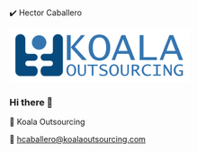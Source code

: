 :heavy_check_mark: Hector Caballero

![](https://github.com/caballero809/caballero809/blob/master/Logo_GAPPS.png)

### Hi there 👋

:koala: Koala Outsourcing 

:email: hcaballero@koalaoutsourcing.com

<!--
**caballero809/caballero809** is a ✨ _special_ ✨ repository because its `README.md` (this file) appears on your GitHub profile.

Here are some ideas to get you started:

- 🔭 I’m currently working on ...
- 🌱 I’m currently learning ...
- 👯 I’m looking to collaborate on ...
- 🤔 I’m looking for help with ...
- 💬 Ask me about ...
- 📫 How to reach me: ...
- 😄 Pronouns: ...
- ⚡ Fun fact: ...
-->
